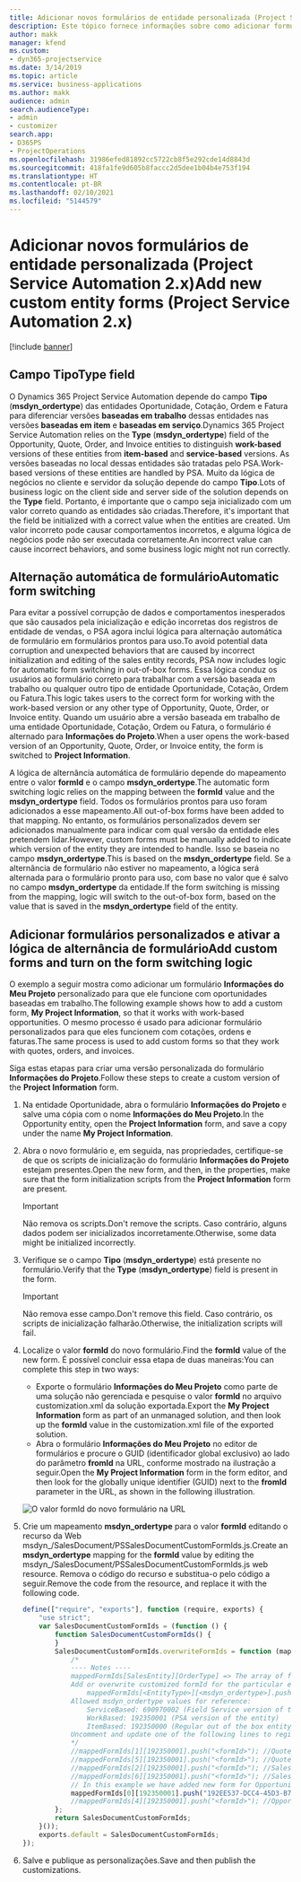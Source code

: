 ```yaml
---
title: Adicionar novos formulários de entidade personalizada (Project Service Automation 2.x)
description: Este tópico fornece informações sobre como adicionar formulários da entidade personalizada para oportunidades, cotações, ordens ou faturas no Dynamics 365 Project Service Automation 2.x.
author: makk
manager: kfend
ms.custom:
- dyn365-projectservice
ms.date: 3/14/2019
ms.topic: article
ms.service: business-applications
ms.author: makk
audience: admin
search.audienceType:
- admin
- customizer
search.app:
- D365PS
- ProjectOperations
ms.openlocfilehash: 31986efed81892cc5722cb8f5e292cde14d8843d
ms.sourcegitcommit: 418fa1fe9d605b8faccc2d5dee1b04b4e753f194
ms.translationtype: HT
ms.contentlocale: pt-BR
ms.lasthandoff: 02/10/2021
ms.locfileid: "5144579"
---
```

# <a name="add-new-custom-entity-forms-project-service-automation-2x"></a><span data-ttu-id="2b347-103">Adicionar novos formulários de entidade personalizada (Project Service Automation 2.x)</span><span class="sxs-lookup"><span data-stu-id="2b347-103">Add new custom entity forms (Project Service Automation 2.x)</span></span>

[!include [banner](../../includes/psa-now-project-operations.md)]

## <a name="type-field"></a><span data-ttu-id="2b347-104">Campo Tipo</span><span class="sxs-lookup"><span data-stu-id="2b347-104">Type field</span></span> 

<span data-ttu-id="2b347-105">O Dynamics 365 Project Service Automation depende do campo **Tipo** (**msdyn\_ordertype**) das entidades Oportunidade, Cotação, Ordem e Fatura para diferenciar versões **baseadas em trabalho** dessas entidades nas versões **baseadas em item** e **baseadas em serviço**.</span><span class="sxs-lookup"><span data-stu-id="2b347-105">Dynamics 365 Project Service Automation relies on the **Type** (**msdyn\_ordertype**) field of the Opportunity, Quote, Order, and Invoice entities to distinguish **work-based** versions of these entities from **item-based** and **service-based** versions.</span></span> <span data-ttu-id="2b347-106">As versões baseadas no local dessas entidades são tratadas pelo PSA.</span><span class="sxs-lookup"><span data-stu-id="2b347-106">Work-based versions of these entities are handled by PSA.</span></span> <span data-ttu-id="2b347-107">Muito da lógica de negócios no cliente e servidor da solução depende do campo **Tipo**.</span><span class="sxs-lookup"><span data-stu-id="2b347-107">Lots of business logic on the client side and server side of the solution depends on the **Type** field.</span></span> <span data-ttu-id="2b347-108">Portanto, é importante que o campo seja inicializado com um valor correto quando as entidades são criadas.</span><span class="sxs-lookup"><span data-stu-id="2b347-108">Therefore, it's important that the field be initialized with a correct value when the entities are created.</span></span> <span data-ttu-id="2b347-109">Um valor incorreto pode causar comportamentos incorretos, e alguma lógica de negócios pode não ser executada corretamente.</span><span class="sxs-lookup"><span data-stu-id="2b347-109">An incorrect value can cause incorrect behaviors, and some business logic might not run correctly.</span></span>

## <a name="automatic-form-switching"></a><span data-ttu-id="2b347-110">Alternação automática de formulário</span><span class="sxs-lookup"><span data-stu-id="2b347-110">Automatic form switching</span></span>

<span data-ttu-id="2b347-111">Para evitar a possível corrupção de dados e comportamentos inesperados que são causados pela inicialização e edição incorretas dos registros de entidade de vendas, o PSA agora inclui lógica para alternação automática de formulário em formulários prontos para uso.</span><span class="sxs-lookup"><span data-stu-id="2b347-111">To avoid potential data corruption and unexpected behaviors that are caused by incorrect initialization and editing of the sales entity records, PSA now includes logic for automatic form switching in out-of-box forms.</span></span> <span data-ttu-id="2b347-112">Essa lógica conduz os usuários ao formulário correto para trabalhar com a versão baseada em trabalho ou qualquer outro tipo de entidade Oportunidade, Cotação, Ordem ou Fatura.</span><span class="sxs-lookup"><span data-stu-id="2b347-112">This logic takes users to the correct form for working with the work-based version or any other type of Opportunity, Quote, Order, or Invoice entity.</span></span> <span data-ttu-id="2b347-113">Quando um usuário abre a versão baseada em trabalho de uma entidade Oportunidade, Cotação, Ordem ou Fatura, o formulário é alternado para **Informações do Projeto**.</span><span class="sxs-lookup"><span data-stu-id="2b347-113">When a user opens the work-based version of an Opportunity, Quote, Order, or Invoice entity, the form is switched to **Project Information**.</span></span>

<span data-ttu-id="2b347-114">A lógica de alternância automática de formulário depende do mapeamento entre o valor **formId** e o campo **msdyn\_ordertype**.</span><span class="sxs-lookup"><span data-stu-id="2b347-114">The automatic form switching logic relies on the mapping between the **formId** value and the **msdyn\_ordertype** field.</span></span> <span data-ttu-id="2b347-115">Todos os formulários prontos para uso foram adicionados a esse mapeamento.</span><span class="sxs-lookup"><span data-stu-id="2b347-115">All out-of-box forms have been added to that mapping.</span></span> <span data-ttu-id="2b347-116">No entanto, os formulários personalizados devem ser adicionados manualmente para indicar com qual versão da entidade eles pretendem lidar.</span><span class="sxs-lookup"><span data-stu-id="2b347-116">However, custom forms must be manually added to indicate which version of the entity they are intended to handle.</span></span> <span data-ttu-id="2b347-117">Isso se baseia no campo **msdyn\_ordertype**.</span><span class="sxs-lookup"><span data-stu-id="2b347-117">This is based on the **msdyn\_ordertype** field.</span></span> <span data-ttu-id="2b347-118">Se a alternância de formulário não estiver no mapeamento, a lógica será alternada para o formulário pronto para uso, com base no valor que é salvo no campo **msdyn\_ordertype** da entidade.</span><span class="sxs-lookup"><span data-stu-id="2b347-118">If the form switching is missing from the mapping, logic will switch to the out-of-box form, based on the value that is saved in the **msdyn\_ordertype** field of the entity.</span></span>

## <a name="add-custom-forms-and-turn-on-the-form-switching-logic"></a><span data-ttu-id="2b347-119">Adicionar formulários personalizados e ativar a lógica de alternância de formulário</span><span class="sxs-lookup"><span data-stu-id="2b347-119">Add custom forms and turn on the form switching logic</span></span>

<span data-ttu-id="2b347-120">O exemplo a seguir mostra como adicionar um formulário **Informações do Meu Projeto** personalizado para que ele funcione com oportunidades baseadas em trabalho.</span><span class="sxs-lookup"><span data-stu-id="2b347-120">The following example shows how to add a custom form, **My Project Information**, so that it works with work-based opportunities.</span></span> <span data-ttu-id="2b347-121">O mesmo processo é usado para adicionar formulário personalizados para que eles funcionem com cotações, ordens e faturas.</span><span class="sxs-lookup"><span data-stu-id="2b347-121">The same process is used to add custom forms so that they work with quotes, orders, and invoices.</span></span>

<span data-ttu-id="2b347-122">Siga estas etapas para criar uma versão personalizada do formulário **Informações do Projeto**.</span><span class="sxs-lookup"><span data-stu-id="2b347-122">Follow these steps to create a custom version of the **Project Information** form.</span></span>

1. <span data-ttu-id="2b347-123">Na entidade Oportunidade, abra o formulário **Informações do Projeto** e salve uma cópia com o nome **Informações do Meu Projeto**.</span><span class="sxs-lookup"><span data-stu-id="2b347-123">In the Opportunity entity, open the **Project Information** form, and save a copy under the name **My Project Information**.</span></span>
2. <span data-ttu-id="2b347-124">Abra o novo formulário e, em seguida, nas propriedades, certifique-se de que os scripts de inicialização do formulário **Informações do Projeto** estejam presentes.</span><span class="sxs-lookup"><span data-stu-id="2b347-124">Open the new form, and then, in the properties, make sure that the form initialization scripts from the **Project Information** form are present.</span></span> 

    > [!IMPORTANT]
    > <span data-ttu-id="2b347-125">Não remova os scripts.</span><span class="sxs-lookup"><span data-stu-id="2b347-125">Don't remove the scripts.</span></span> <span data-ttu-id="2b347-126">Caso contrário, alguns dados podem ser inicializados incorretamente.</span><span class="sxs-lookup"><span data-stu-id="2b347-126">Otherwise, some data might be initialized incorrectly.</span></span>

3. <span data-ttu-id="2b347-127">Verifique se o campo **Tipo** (**msdyn\_ordertype**) está presente no formulário.</span><span class="sxs-lookup"><span data-stu-id="2b347-127">Verify that the **Type** (**msdyn\_ordertype**) field is present in the form.</span></span> 

    > [!IMPORTANT]
    > <span data-ttu-id="2b347-128">Não remova esse campo.</span><span class="sxs-lookup"><span data-stu-id="2b347-128">Don't remove this field.</span></span> <span data-ttu-id="2b347-129">Caso contrário, os scripts de inicialização falharão.</span><span class="sxs-lookup"><span data-stu-id="2b347-129">Otherwise, the initialization scripts will fail.</span></span>

4. <span data-ttu-id="2b347-130">Localize o valor **formId** do novo formulário.</span><span class="sxs-lookup"><span data-stu-id="2b347-130">Find the **formId** value of the new form.</span></span> <span data-ttu-id="2b347-131">É possível concluir essa etapa de duas maneiras:</span><span class="sxs-lookup"><span data-stu-id="2b347-131">You can complete this step in two ways:</span></span>

    - <span data-ttu-id="2b347-132">Exporte o formulário **Informações do Meu Projeto** como parte de uma solução não gerenciada e pesquise o valor **formId** no arquivo customization.xml da solução exportada.</span><span class="sxs-lookup"><span data-stu-id="2b347-132">Export the **My Project Information** form as part of an unmanaged solution, and then look up the **formId** value in the customization.xml file of the exported solution.</span></span>
    - <span data-ttu-id="2b347-133">Abra o formulário **Informações do Meu Projeto** no editor de formulários e procure o GUID (identificador global exclusivo) ao lado do parâmetro **fromId** na URL, conforme mostrado na ilustração a seguir.</span><span class="sxs-lookup"><span data-stu-id="2b347-133">Open the **My Project Information** form in the form editor, and then look for the globally unique identifier (GUID) next to the **fromId** parameter in the URL, as shown in the following illustration.</span></span>

    ![O valor formId do novo formulário na URL](media/how-to-add-custom-forms-in-v2.0.png)

5. <span data-ttu-id="2b347-135">Crie um mapeamento **msdyn\_ordertype** para o valor **formId** editando o recurso da Web msdyn\_/SalesDocument/PSSalesDocumentCustomFormIds.js.</span><span class="sxs-lookup"><span data-stu-id="2b347-135">Create an **msdyn\_ordertype** mapping for the **formId** value by editing the msdyn\_/SalesDocument/PSSalesDocumentCustomFormIds.js web resource.</span></span> <span data-ttu-id="2b347-136">Remova o código do recurso e substitua-o pelo código a seguir.</span><span class="sxs-lookup"><span data-stu-id="2b347-136">Remove the code from the resource, and replace it with the following code.</span></span>

    ```javascript
    define(["require", "exports"], function (require, exports) {
        "use strict";
        var SalesDocumentCustomFormIds = (function () {
            function SalesDocumentCustomFormIds() {
            }
            SalesDocumentCustomFormIds.overwriteFormIds = function (mappedFormIds) {
                /*
                ---- Notes ----
                mappedFormIds[SalesEntity][OrderType] => The array of forms IDs that support particular entity and order type
                Add or overwrite customized formId for the particular entity and order type by calling:
                    mappedFormIds[<EntityType>][<msdyn_ordertype>].push("<formId>");
                Allowed msdyn_ordertype values for reference:
                    ServiceBased: 690970002 (Field Service version of the entity)
                    WorkBased: 192350001 (PSA version of the entity)
                    ItemBased: 192350000 (Regular out of the box entity)
                Uncomment and update one of the following lines to register custom PSA form for required entity:
                */      
                //mappedFormIds[1][192350001].push("<formId>"); //Quote
                //mappedFormIds[5][192350001].push("<formId>"); //Quote Line
                //mappedFormIds[2][192350001].push("<formId>"); //Sales Order
                //mappedFormIds[6][192350001].push("<formId>"); //Sales Order Line
                // In this example we have added new form for Opportunity
                mappedFormIds[0][192350001].push("192EE537-DCC4-45D3-B7AF-EA694B9113D2"); //Opportunity
                //mappedFormIds[4][192350001].push("<formId>"); //Opportunity Line
            };
            return SalesDocumentCustomFormIds;
        }());
        exports.default = SalesDocumentCustomFormIds;
    });
    ```

6. <span data-ttu-id="2b347-137">Salve e publique as personalizações.</span><span class="sxs-lookup"><span data-stu-id="2b347-137">Save and then publish the customizations.</span></span>
